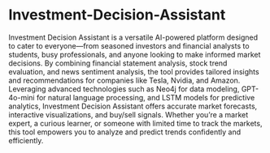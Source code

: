 # Investment-Decision-Assistant
Investment Decision Assistant is a versatile AI-powered platform designed to cater to everyone—from seasoned investors and financial analysts to students, busy professionals, and anyone looking to make informed market decisions. By combining financial statement analysis, stock trend evaluation, and news sentiment analysis, the tool provides tailored insights and recommendations for companies like Tesla, Nvidia, and Amazon. Leveraging advanced technologies such as Neo4j for data modeling, GPT-4o-mini for natural language processing, and LSTM models for predictive analytics, Investment Decision Assistant offers accurate market forecasts, interactive visualizations, and buy/sell signals. Whether you’re a market expert, a curious learner, or someone with limited time to track the markets, this tool empowers you to analyze and predict trends confidently and efficiently.
